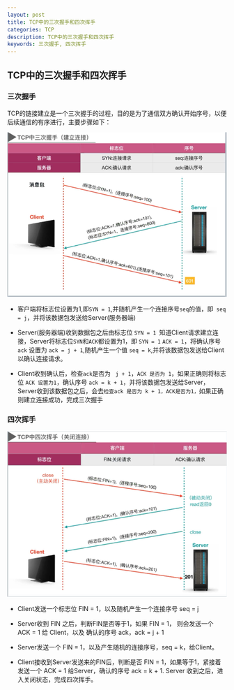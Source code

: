 ```yaml
---
layout: post
title: TCP中的三次握手和四次挥手
categories: TCP
description: TCP中的三次握手和四次挥手
keywords: 三次握手, 四次挥手
---
```

## TCP中的三次握手和四次挥手

### 三次握手

TCP的链接建立是一个三次握手的过程，目的是为了通信双方确认开始序号，以便后续通信的有序进行，主要步骤如下：

![](/images/res/三次握手.png)

- 客户端将标志位设置为1,即``SYN = 1``,并随机产生一个连接序号``seq``的值，即`` seq = j``，并将该数据包发送给Server(服务器端)


- Server(服务器端)收到数据包之后由标志位 ``SYN = 1 ``知道Client请求建立连接，Server将标志位``SYN``和``ACK``都设置为1，即 ``SYN = 1`` ``ACK = 1``，将确认序号 ``ack`` 设置为 ``ack = j + 1``,随机产生一个值 ``seq = k``,并将该数据包发送给Client以确认连接请求。


- Client收到确认后，检查`` ack ``是否为 `` j + 1``，``ACK 是否为 1``，如果正确则将标志位 ``ACK 设置为1``，确认序号 ``ack = k + 1``，并将该数据包发送给Server，Server收到该数据包之后，会去``检查ack 是否为 k + 1，ACK是否为1，``如果正确则建立连接成功，完成三次握手

### 四次挥手

![](/images/res/四次挥手.png)

- Client发送一个标志位 FIN = 1，以及随机产生一个连接序号 seq = j


- Server收到 FIN 之后，判断FIN是否等于1，如果 FIN = 1， 则会发送一个 ACK = 1 给 Client，以及 确认的序号 ack，ack = j + 1


- Server发送一个 FIN = 1，以及产生随机的连接序号，seq = k，给Client。


- Client接收到Server发送来的FIN后，判断是否 FIN = 1，如果等于1，紧接着发送一个 ACK = 1 给Server，确认的序号 ack = k + 1. Server 收到之后，进入关闭状态，完成四次挥手。
